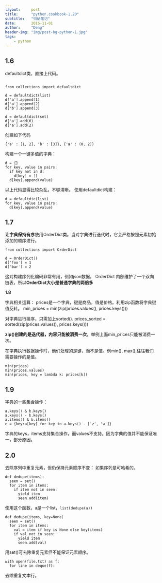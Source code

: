 ```yaml
---
layout:     post
title:      "python.cookbook-1.20"
subtitle:   "归纳笔记"
date:       2016-11-01
author:     "Deng"
header-img: "img/post-bg-python-1.jpg"
tags:
    - python
---
```

## 1.6 ##

defaultdict类，直接上代码。
```

from collections import defaultdict

d = defaultdict(list)
d['a'].append(1)
d['a'].append(2)
d['b'].append(3)

d = defaultdict(set)
d['a'].add(0)
d['a'].add(2)

```

创建如下代码
```
{'a' : [1, 2], 'b' : [3]}, {'a' : (0, 2)}
```

构建一个一键多值的字典：
```
d = {}
for key, value in pairs:
  if key not in d:
    d[key] = []
  d[key].append(value)
```
以上代码显得比较杂乱，不够清晰。
使用defaultdict构建：
```
d = defaultdic(list)
for key, value in pairs:
  d[key].append(value)
```

## 1.7 ##

**让字典保持有序**使用OrderDict类。当对字典进行迭代时，它会严格按照元素初始添加的顺序进行。
```
from collections import OrderDict

d = OrderDict()
d['foo'] = 1
d['bar'] = 2
```
这对构建序列化编码非常有用，例如json数据。
OrderDict 内部维护了一个双向链表，所以**OrderDict大小是普通字典的两倍多**
 

**1.8**

字典相关运算：
prices是一个字典，键是商品，值是价格。利用zip函数将字典键值反转。
    min_prices = min(zip(prices.values(), prices.keys()))

对字典进行排序，只需加上sorted().
    prices_sorted = sorted(zip(prices.values(), prices.keys()))

**zip()创建的是迭代器，内容只能被消费一次**，举例上面min_prices只能被消费一次。


在字典执行数据操作时，他们处理的是键，而不是值。例min(), max(),往往我们需要操作的是值。
```
min(prices)
min(prices.values)
min(prices, key = lambda k: prices[k])
```

## 1.9 ##

字典的一些集合操作：
```
a.keys() & b.keys()
a.keys() - b.keys()
a.items() & b.items()
c = {key:a[key] for key in a.keys() - ['z', 'w']}
```
字典的keys，items支持集合操作，而values不支持。因为字典的值并不能保证唯一，部分原因。

## 2.0 ##

去除序列中重复元素，但仍保持元素顺序不变：
如果序列是可哈希的。
```
def dedupe(items):
  seen = set()
  for item in items:
    if item not in seen:
      yield item
      seen.add(item)
```
使用这个函数，a是一个list，`list(dedupe(a))`
```
def dedupe(items, key=None)
  seen = set()
  for item in items:
    val = item if key is None else key(items)
    if val not in seen:
      yield item
      seen.add(val)
```

用set()可去除重复元素但不能保证元素顺序。
```
with open(file.txt) as f:
  for line in deque(f):
```
去除重复文本行。
